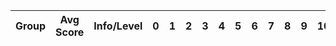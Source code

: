 Group | Avg Score | Info/Level | 0 | 1 | 2 | 3 | 4 | 5 | 6 | 7 | 8 | 9 | 10 | 11 
--- | --- | --- | --- | --- | --- | --- | --- | --- | --- | --- | --- | --- | --- | --- 
